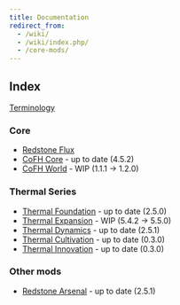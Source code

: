```yaml
---
title: Documentation
redirect_from:
  - /wiki/
  - /wiki/index.php/
  - /core-mods/
---
```


Index
-----

[Terminology](/docs/terminology/)

### Core
* [Redstone Flux](/docs/redstone-flux/)
* [CoFH Core](/docs/cofh-core/) - <span class="uk-text-small uk-text-success">up to date (4.5.2)</span>
* [CoFH World](/docs/cofh-world/) - <span class="uk-text-small uk-text-warning">WIP (1.1.1 → 1.2.0)</span>

### Thermal Series
* [Thermal Foundation](/docs/thermal-foundation/) - <span class="uk-text-small uk-text-success">up to date (2.5.0)</span>
* [Thermal Expansion](/docs/thermal-expansion/) - <span class="uk-text-small uk-text-warning">WIP (5.4.2 → 5.5.0)</span>
* [Thermal Dynamics](/docs/thermal-dynamics/) - <span class="uk-text-small uk-text-success">up to date (2.5.1)</span>
* [Thermal Cultivation](/docs/thermal-cultivation/) - <span class="uk-text-small uk-text-success">up to date (0.3.0)</span>
* [Thermal Innovation](/docs/thermal-innovation/) - <span class="uk-text-small uk-text-success">up to date (0.3.0)</span>

### Other mods
* [Redstone Arsenal](/docs/redstone-arsenal/) - <span class="uk-text-small uk-text-success">up to date (2.5.1)</span>
